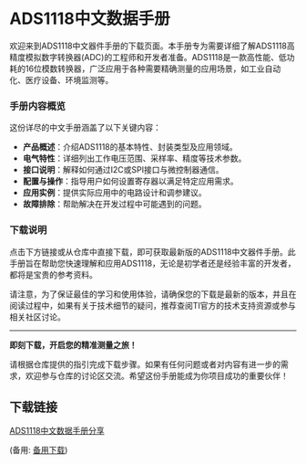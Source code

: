 # ADS1118中文数据手册

欢迎来到ADS1118中文器件手册的下载页面。本手册专为需要详细了解ADS1118高精度模拟数字转换器(ADC)的工程师和开发者准备。ADS1118是一款高性能、低功耗的16位模数转换器，广泛应用于各种需要精确测量的应用场景，如工业自动化、医疗设备、环境监测等。

### 手册内容概览

这份详尽的中文手册涵盖了以下关键内容：
- **产品概述**：介绍ADS1118的基本特性、封装类型及应用领域。
- **电气特性**：详细列出工作电压范围、采样率、精度等技术参数。
- **接口说明**：解释如何通过I2C或SPI接口与微控制器通信。
- **配置与操作**：指导用户如何设置寄存器以满足特定应用需求。
- **应用实例**：提供实际应用中的电路设计和调参建议。
- **故障排除**：帮助解决在开发过程中可能遇到的问题。

### 下载说明

点击下方链接或从仓库中直接下载，即可获取最新版的ADS1118中文器件手册。此手册旨在帮助您快速理解和应用ADS1118，无论是初学者还是经验丰富的开发者，都将是宝贵的参考资料。

请注意，为了保证最佳的学习和使用体验，请确保您的下载是最新的版本，并且在阅读过程中，如果有关于技术细节的疑问，推荐查阅TI官方的技术支持资源或参与相关社区讨论。

---

**即刻下载，开启您的精准测量之旅！**

请根据仓库提供的指引完成下载步骤。如果有任何问题或者对内容有进一步的需求，欢迎参与仓库的讨论区交流。希望这份手册能成为你项目成功的重要伙伴！

## 下载链接
[ADS1118中文数据手册分享](https://pan.quark.cn/s/7c28549001ea) 

(备用: [备用下载](https://pan.baidu.com/s/1fgF9Uy8lz7s5RCMrRDDIRg?pwd=1234))
